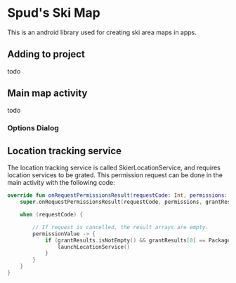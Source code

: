 # Spud's Ski Map
This is an android library used for creating ski area maps in apps.

## Adding to project
todo

## Main map activity
todo

### Options Dialog

## Location tracking service
The location tracking service is called SkierLocationService, 
and requires location services to be grated. This permission request can be done in the main activity with the following code:
```kotlin
override fun onRequestPermissionsResult(requestCode: Int, permissions: Array<String>, grantResults: IntArray) {
	super.onRequestPermissionsResult(requestCode, permissions, grantResults)

	when (requestCode) {

		// If request is cancelled, the result arrays are empty.
		permissionValue -> {
			if (grantResults.isNotEmpty() && grantResults[0] == PackageManager.PERMISSION_GRANTED) {
				launchLocationService()
			}
		}
	}
}
```